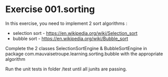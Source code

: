 # Exercise 001.sorting

In this exercise, you need to implement 2 sort algorithms :
 - selection sort - https://en.wikipedia.org/wiki/Selection_sort
 - bubble sort - https://en.wikipedia.org/wiki/Bubble_sort
 
Complete the 2 classes SelectionSortEngine & BubbleSortEngine in package com.mauvaisetroupe.learning.sorting.bubble with the appropriate algorithm

Run the unit tests in folder /test until all junits are passing.  
 